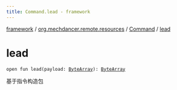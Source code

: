 ```yaml
---
title: Command.lead - framework
---
```


[framework](../../index.html) / [org.mechdancer.remote.resources](../index.html) / [Command](index.html) / [lead](./lead.html)

# lead

`open fun lead(payload: `[`ByteArray`](https://kotlinlang.org/api/latest/jvm/stdlib/kotlin/-byte-array/index.html)`): `[`ByteArray`](https://kotlinlang.org/api/latest/jvm/stdlib/kotlin/-byte-array/index.html)

基于指令构造包

